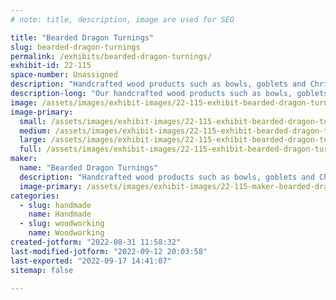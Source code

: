 ```yaml
---
# note: title, description, image are used for SEO

title: "Bearded Dragon Turnings"
slug: bearded-dragon-turnings
permalink: /exhibits/bearded-dragon-turnings/
exhibit-id: 22-115
space-number: Unassigned
description: "Handcrafted wood products such as bowls, goblets and Christmas ornaments."
description-long: "Our handcrafted wood products such as bowls, goblets and Christmas ornaments will make great gifts for this upcoming holiday season.  Made using a variety of wood species we have many different colors and styles to choose from.  As most of our products utilize reclaimed wood you can also feel good about being environmentally responsible."
image: /assets/images/exhibit-images/22-115-exhibit-bearded-dragon-turnings-primary-exhibit-large.JPEG
image-primary: 
  small: /assets/images/exhibit-images/22-115-exhibit-bearded-dragon-turnings-primary-exhibit-small.JPEG
  medium: /assets/images/exhibit-images/22-115-exhibit-bearded-dragon-turnings-primary-exhibit-medium.JPEG
  large: /assets/images/exhibit-images/22-115-exhibit-bearded-dragon-turnings-primary-exhibit-large.JPEG
  full: /assets/images/exhibit-images/22-115-exhibit-bearded-dragon-turnings-primary-exhibit-full.JPEG
maker: 
  name: "Bearded Dragon Turnings"
  description: "Handcrafted wood products such as bowls, goblets and Christmas ornaments. Utilizing as much reclaimed wood as is feasible."
  image-primary: /assets/images/exhibit-images/22-115-maker-bearded-dragon-turnings-bearded-dragon-turnings-logo-medium.png
categories: 
  - slug: handmade
    name: Handmade
  - slug: woodworking
    name: Woodworking
created-jotform: "2022-08-31 11:58:32"
last-modified-jotform: "2022-09-12 20:03:58"
last-exported: "2022-09-17 14:41:07"
sitemap: false

---
```

